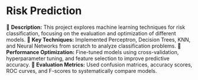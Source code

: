 # Risk Prediction

🔹 **Description:** This project explores machine learning techniques for risk classification, focusing on the evaluation and optimization of different models.
🔹 **Key Techniques:** Implemented Perceptron, Decision Trees, KNN, and Neural Networks from scratch to analyze classification problems.
🔹 **Performance Optimization:** Fine-tuned models using cross-validation, hyperparameter tuning, and feature selection to improve predictive accuracy.
🔹 **Evaluation Metrics:** Used confusion matrices, accuracy scores, ROC curves, and F-scores to systematically compare models.
